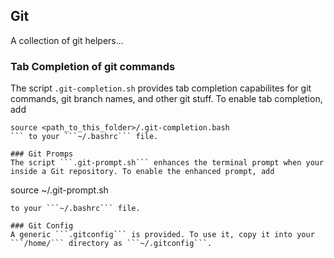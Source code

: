 ## Git

A collection of git helpers...

### Tab Completion of git commands
The script ```.git-completion.sh``` provides tab completion capabilites for git commands, git branch names, and other git stuff. To enable tab completion, add
```
source <path_to_this_folder>/.git-completion.bash
``` to your ```~/.bashrc``` file.

### Git Promps
The script ```.git-prompt.sh``` enhances the terminal prompt when your inside a Git repository. To enable the enhanced prompt, add
```
source ~/.git-prompt.sh
```
to your ```~/.bashrc``` file.

### Git Config
A generic ```.gitconfig``` is provided. To use it, copy it into your ```/home/``` directory as ```~/.gitconfig```.

